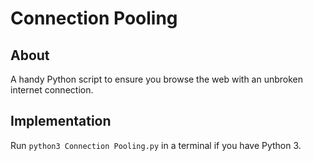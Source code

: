 # Connection Pooling

## About

A handy Python script to ensure you browse the web with an unbroken internet connection.

## Implementation

Run `python3 Connection Pooling.py` in a terminal if you have Python 3.
